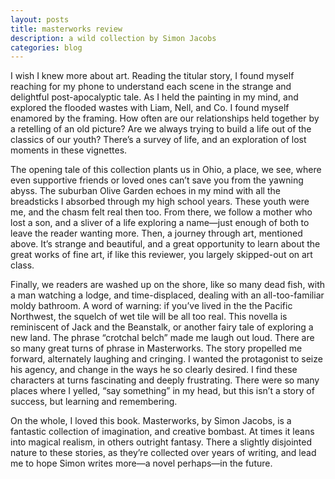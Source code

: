 ```yaml
---
layout: posts
title: masterworks review
description: a wild collection by Simon Jacobs
categories: blog
---
```


I wish I knew more about art. Reading the titular story, I found myself reaching for my phone to understand each scene in the strange and delightful post-apocalyptic tale. As I held the painting in my mind, and explored the flooded wastes with Liam, Nell, and Co. I found myself enamored by the framing. How often are our relationships held together by a retelling of an old picture? Are we always trying to build a life out of the classics of our youth? There’s a survey of life, and an exploration of lost moments in these vignettes. 

The opening tale of this collection plants us in Ohio, a place, we see, where even supportive friends or loved ones can’t save you from the yawning abyss. The suburban Olive Garden echoes in my mind with all the breadsticks I absorbed through my high school years. These youth were me, and the chasm felt real then too. From there, we follow a mother who lost a son, and a sliver of a life exploring a name—just enough of both to leave the reader wanting more. Then, a journey through art, mentioned above. It’s strange and beautiful, and a great opportunity to learn about the great works of fine art, if like this reviewer, you largely skipped-out on art class.

Finally, we readers are washed up on the shore, like so many dead fish, with a man watching a lodge, and time-displaced, dealing with an all-too-familiar moldy bathroom. A word of warning: if you’ve lived in the the Pacific Northwest, the squelch of wet tile will be all too real. This novella is reminiscent of Jack and the Beanstalk, or another fairy tale of exploring a new land. The phrase “crotchal belch” made me laugh out loud. There are so many great turns of phrase in Masterworks. The story propelled me forward, alternately laughing and cringing. I wanted the protagonist to seize his agency, and change in the ways he so clearly desired. I find these characters at turns fascinating and deeply frustrating. There were so many places where I yelled, “say something” in my head, but this isn’t a story of success, but learning and remembering.

On the whole, I loved this book. Masterworks, by Simon Jacobs, is a fantastic collection of imagination, and creative bombast. At times it leans into magical realism, in others outright fantasy. There a slightly disjointed nature to these stories, as they’re collected over years of writing, and lead me to hope Simon writes more—a novel perhaps—in the future. 
